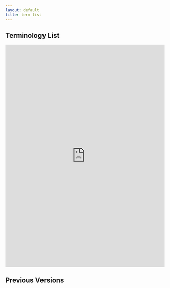 ```yaml
---
layout: default
title: term list
---
```


## Terminology List

<iframe src="https://docs.google.com/spreadsheets/d/e/2PACX-1vTB873kCk7PP6u5y5dgPYAHmCUe2otwVuBi8ujmQ_sIs8Kk0KQV7dlOvoHzcD4xL5GRh7MNmhyIG6gY/pubhtml?gid=46870767&amp;single=true&amp;widget=true&amp;headers=false" style="width: 100%;height: 700px;border: none;"></iframe>

## Previous Versions
